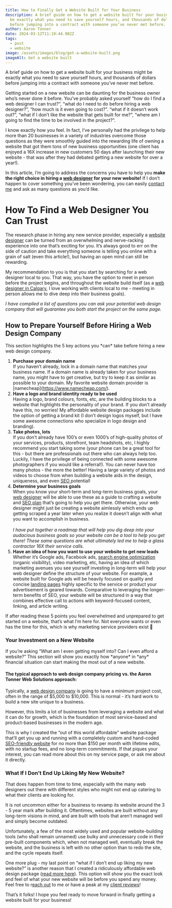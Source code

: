 ```yaml
---
title: How to Finally Get a Website Built for Your Business
description: A brief guide on how to get a website built for your business might
  be exactly what you need to save yourself hours, and thousands of dollars
  before jumping into a contract with someone you’ve never met before.
author: Aaron Tonner
date: 2024-03-12T11:19:44.902Z
tags:
  - post
  - website
image: /assets/images/blog/get-a-website-built.png
imageAlt: Get a website built
---
```

A brief guide on how to get a website built for your business might be exactly what you need to save yourself hours, and thousands of dollars before jumping into a contract with someone you’ve never met before.

Getting started on a new website can be daunting for the business owner who’s never done it before. You’ve probably asked yourself “how do I find a web designer I can trust?”, “what do I need to do before hiring a web designer?”, “how much is it even going to cost?”. “what if it doesn’t work out?”, “what if I don’t like the website that gets built for me?”, “where am I going to find the time to be involved in the project?”.

I know exactly how you feel. In fact, I’ve personally had the privilege to help more than 20 businesses in a variety of industries overcome those questions as they were smoothly guided into the rewarding life of owning a website that got them tons of new business opportunities (one client has enjoyed a 16X increase in new customers 50 days after launching their new website - that was after they had debated getting a new website for over a year!).

In this article, I’m going to address the concerns you have to help you **make the right choice in hiring a [web designer](https://aarontonner.com/services/web-design-calgary/) for your new website!** If I don’t happen to cover something you’ve been wondering, you can easily [contact me](aarontonner.com/contact) and ask as many questions as you’d like.

# How To Find a Web Designer You Can Trust

The research phase in hiring any new service provider, especially a [website designer](https://aarontonner.com/services/web-design-calgary/) can be turned from an overwhelming and nerve-racking experience into one that’s exciting for you. It’s always good to err on the side of caution and take everything someone is telling you online with a grain of salt (even this article!), but having an open mind can still be rewarding.

My recommendation to you is that you start by searching for a web designer local to you. That way, you have the option to meet in person before the project begins, and throughout the website build itself (as a [web designer in Calgary](https://aarontonner.com/services/web-design-calgary/), I love working with clients local to me - meeting in person allows me to dive deep into their business goals).  

*I have compiled a list of questions you can ask your potential web design company that will guarantee you both start the project on the same page.* 

## How to Prepare Yourself Before Hiring a Web Design Company

This section highlights the 5 key actions you \*can\* take before hiring a new web design company.

1. **Purchase your domain name** \
   If you haven’t already, lock in a domain name that matches your business name. If a domain name is already taken for your business name, you might have to get creative, but try to keep it as similar as possible to your domain. My favorite website domain provider is \[namecheap](https://www.namecheap.com/).
2. **Have a logo and brand identity ready to be used**\
   Having a logo, brand colours, fonts, etc, are the building blocks to a website that highlights the personality of your brand. If you don’t already have this, no worries! My affordable website design packages include the option of getting a brand kit (I don’t design logos myself, but I have some awesome connections who specialize in logo design and branding).
3. **Take photos, lots**\
   If you don’t already have 100’s or even 1000’s of high-quality photos of your services, products, storefront, team headshots, etc, I highly recommend you start taking some (your phone can be a great tool for this - but there are professionals out there who can always help too. Luckily, I have the privilege of being connected with some awesome photographers if you would like a referral!). You can never have too many photos - the more the better! Having a large variety of photos and videos to choose from when building a website aids in the design, uniqueness, and even [SEO ](https://aarontonner.com/services/calgary-seo-services/)potential!
4. **Determine your business goals**\
   When you know your short-term and long-term business goals, your [web designer](https://aarontonner.com/services/web-design-calgary/) will be able to use these as a guide to crafting a website and [SEO plan](https://aarontonner.com/services/calgary-seo-services/) that’s going to help you get there. Otherwise, your web designer might just be creating a website aimlessly which ends up getting scraped a year later when you realize it doesn’t align with what you want to accomplish in business. \
   \
   *I have put together a roadmap that will help you dig deep into your audacious business goals so your website can be a tool to help you get there! These same questions are what ultimately led me to help a glass contractor 16X their service calls.*
5. **Have an idea of how you want to use your website to get new leads**\
   Whether it’s Google ads, Facebook ads, [search engine optimization](https://aarontonner.com/services/calgary-seo-services/) (organic visibility), video marketing, etc, having an idea of which marketing avenues you see yourself investing in long-term will help your web designer define the structure of your website. For example, a website built for Google ads will be heavily focused on quality and concise [landing pages](https://aarontonner.com/services/web-design-calgary/) highly specific to the service or product your advertisement is geared towards. Comparative to leveraging the longer-term benefits of SEO, your website will be structured in a way that combines effective call to actions with keyword-focused content, linking, and article writing.

If after reading these 5 points you feel overwhelmed and unprepared to get started on a website, that’s what I’m here for. Not everyone wants or even has the time for this, which is why marketing service providers exist 🙂

### Your Investment on a New Website

If you’re asking “What am I even getting myself into? Can I even afford a website?” This section will show you exactly how \*anyone\* in \*any\* financial situation can start making the most out of a new website.

#### The typical approach to web design company pricing vs. the Aaron Tonner Web Solutions approach:

Typically, a [web design company](https://aarontonner.com/services/web-design-calgary/) is going to have a minimum project cost, often in the range of $5,000 to $10,000. This is normal - it’s hard work to build a new site unique to a business. 

However, this limits a lot of businesses from leveraging a website and what it can do for growth, which is the foundation of most service-based and product-based businesses in the modern age.

This is why I created the “out of this world affordable” website package that’ll get you up and running with a completely custom and hand-coded [SEO-friendly website](https://aarontonner.com/services/web-design-calgary/) for no more than $150 per month with lifetime edits, with no startup fees, and no long-term commitments. If that piques your interest, you can read more about this on my service page, or ask me about it directly.

### What If I Don’t End Up Liking My New Website?

That does happen from time to time, especially with the many web designers out there with different styles who might not end up catering to what their clients are looking for. 

It is not uncommon either for a business to revamp its website around the 3 - 5 year mark after building it. Oftentimes, websites are built without any long-term visions in mind, and are built with tools that aren’t managed well and simply become outdated. 

Unfortunately, a few of the most widely used and popular website-building tools (who shall remain unnamed) use bulky and unnecessary code in their pre-built components which, when not managed well, eventually break the website, and the business is left with no other option than to redo the site, and the cycle repeats itself.

One more plug - my last point on “what if I don’t end up liking my new website?” is another reason that I created a ridiculously affordable web design package ([read more here](https://aarontonner.com/services/web-design-calgary/)). This option will show you the exact look and feel of what your new website will be before you spend any money. Feel free to r[each out](https://aarontonner.com/contact/) to me or have a peak at my [client reviews](https://aarontonner.com/reviews/)!

That’s it folks! I hope you feel ready to move forward in finally getting a website built for your business!

